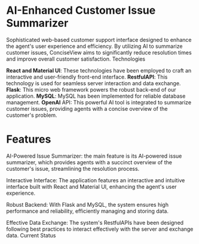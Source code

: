 # AI-Enhanced Customer Issue Summarizer

Sophisticated web-based customer support interface designed to enhance the agent's user experience and efficiency. By utilizing AI to summarize customer issues, ConciseView aims to significantly reduce resolution times and improve overall customer satisfaction.
Technologies

**React and Material UI**: These technologies have been employed to craft an interactive and user-friendly front-end interface.
**RestfulAPI**: This technology is used for seamless server interaction and data exchange.
**Flask**: This micro web framework powers the robust back-end of our application.
**MySQL**: MySQL has been implemented for reliable database management.
**OpenAI** API: This powerful AI tool is integrated to summarize customer issues, providing agents with a concise overview of the customer's problem.

# Features

AI-Powered Issue Summarizer: the main feature is its AI-powered issue summarizer, which provides agents with a succinct overview of the customer's issue, streamlining the resolution process.

Interactive Interface: The application features an interactive and intuitive interface built with React and Material UI, enhancing the agent's user experience.

Robust Backend: With Flask and MySQL, the system ensures high performance and reliability, efficiently managing and storing data.

Effective Data Exchange: The system's RestfulAPIs have been designed following best practices to interact effectively with the server and exchange data.
Current Status
